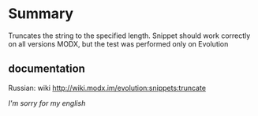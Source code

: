 Summary
=========
Truncates the string to the specified length. Snippet should work correctly on all versions MODX, but the test was performed only on Evolution

documentation
---------
Russian: wiki http://wiki.modx.im/evolution:snippets:truncate


*I'm sorry for my english*